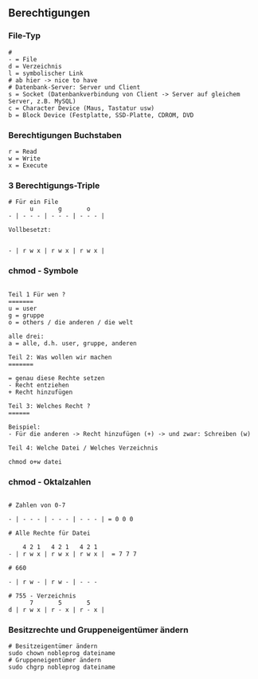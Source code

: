 ## Berechtigungen 

### File-Typ 

```
# 
- = File 
d = Verzeichnis 
l = symbolischer Link 
# ab hier -> nice to have 
# Datenbank-Server: Server und Client 
s = Socket (Datenbankverbindung von Client -> Server auf gleichem Server, z.B. MySQL) 
c = Character Device (Maus, Tastatur usw)
b = Block Device (Festplatte, SSD-Platte, CDROM, DVD 
```

### Berechtigungen Buchstaben 

```
r = Read 
w = Write 
x = Execute 
```
### 3 Berechtigungs-Triple 

```
# Für ein File 
      u       g       o
- | - - - | - - - | - - - |

Vollbesetzt:


- | r w x | r w x | r w x | 

```

### chmod - Symbole 

```

Teil 1 Für wen ?
=======
u = user 
g = gruppe
o = others / die anderen / die welt 

alle drei:
a = alle, d.h. user, gruppe, anderen 

Teil 2: Was wollen wir machen 
=======

= genau diese Rechte setzen
- Recht entziehen
+ Recht hinzufügen 

Teil 3: Welches Recht ? 
======

Beispiel:
- Für die anderen -> Recht hinzufügen (+) -> und zwar: Schreiben (w) 

Teil 4: Welche Datei / Welches Verzeichnis 

chmod o+w datei 

```

### chmod - Oktalzahlen 

```

# Zahlen von 0-7 

- | - - - | - - - | - - - | = 0 0 0

# Alle Rechte für Datei 

    4 2 1   4 2 1   4 2 1 
- | r w x | r w x | r w x |  = 7 7 7

# 660

- | r w - | r w - | - - - 

# 755 - Verzeichnis 
      7       5       5
d | r w x | r - x | r - x |

```

### Besitzrechte und Gruppeneigentümer ändern 

```
# Besitzeigentümer ändern 
sudo chown nobleprog dateiname 
# Gruppeneigentümer ändern 
sudo chgrp nobleprog dateiname 
```











